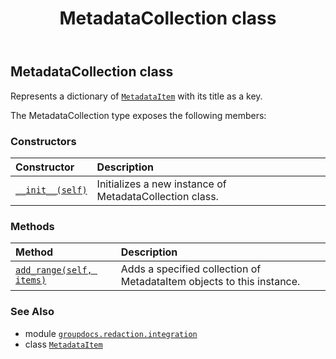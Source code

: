 ﻿---
title: MetadataCollection class
second_title: GroupDocs.Redaction for Python via .NET API References
description: 
type: docs
weight: 110
url: /groupdocs.redaction.integration/metadatacollection/
is_root: false
---

## MetadataCollection class

Represents a dictionary of [`MetadataItem`](/redaction/python-net/groupdocs.redaction.integration/metadataitem) with its title as a key.



The MetadataCollection type exposes the following members:

### Constructors
| Constructor | Description |
| :- | :- |
| [`__init__(self)`](/redaction/python-net/groupdocs.redaction.integration/metadatacollection/__init__/#) | Initializes a new instance of MetadataCollection class. |


### Methods
| Method | Description |
| :- | :- |
| [`add_range(self, items)`](/redaction/python-net/groupdocs.redaction.integration/metadatacollection/add_range/#groupdocs.redaction.integration.metadatacollection) | Adds a specified collection of MetadataItem objects to this instance. |



### See Also
* module [`groupdocs.redaction.integration`](..)
* class [`MetadataItem`](/redaction/python-net/groupdocs.redaction.integration/metadataitem)
